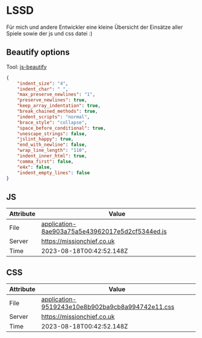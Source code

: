 # LSSD
Für mich und andere Entwickler eine kleine Übersicht der Einsätze aller Spiele sowie der js und css datei :)

<!-- automated -->
## Beautify options
Tool: [js-beautify](https://github.com/beautify-web/js-beautify)
```json
{
    "indent_size": "4",
    "indent_char": " ",
    "max_preserve_newlines": "1",
    "preserve_newlines": true,
    "keep_array_indentation": true,
    "break_chained_methods": true,
    "indent_scripts": "normal",
    "brace_style": "collapse",
    "space_before_conditional": true,
    "unescape_strings": false,
    "jslint_happy": true,
    "end_with_newline": false,
    "wrap_line_length": "110",
    "indent_inner_html": true,
    "comma_first": false,
    "e4x": false,
    "indent_empty_lines": false
}
```

## JS
| Attribute | Value |
| --------- | ----- |
| File      | [application-8ae903a75a5e43962017e5d2cf5344ed.js](https://missionchief.co.uk/assets/application-8ae903a75a5e43962017e5d2cf5344ed.js) |
| Server    | https://missionchief.co.uk |
| Time      | 2023-08-18T00:42:52.148Z |

## CSS
| Attribute | Value |
| --------- | ----- |
| File      | [application-9519243e10e8b902ba9cb8a994742e11.css](https://missionchief.co.uk/assets/application-9519243e10e8b902ba9cb8a994742e11.css) |
| Server    | https://missionchief.co.uk |
| Time      | 2023-08-18T00:42:52.148Z |
<!-- /automated -->
